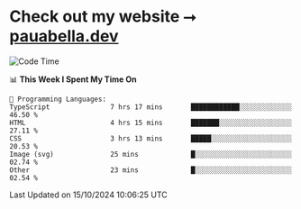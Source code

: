 # Check out my website ⭢ [pauabella.dev](https://pauabella.dev)

<!--START_SECTION:waka-->
![Code Time](http://img.shields.io/badge/Code%20Time-3%2C795%20hrs%2016%20mins-blue)

📊 **This Week I Spent My Time On** 

```text
💬 Programming Languages: 
TypeScript               7 hrs 17 mins       ████████████░░░░░░░░░░░░░   46.50 % 
HTML                     4 hrs 15 mins       ███████░░░░░░░░░░░░░░░░░░   27.11 % 
CSS                      3 hrs 13 mins       █████░░░░░░░░░░░░░░░░░░░░   20.53 % 
Image (svg)              25 mins             █░░░░░░░░░░░░░░░░░░░░░░░░   02.74 % 
Other                    23 mins             █░░░░░░░░░░░░░░░░░░░░░░░░   02.54 % 
```


 Last Updated on 15/10/2024 10:06:25 UTC
<!--END_SECTION:waka-->
